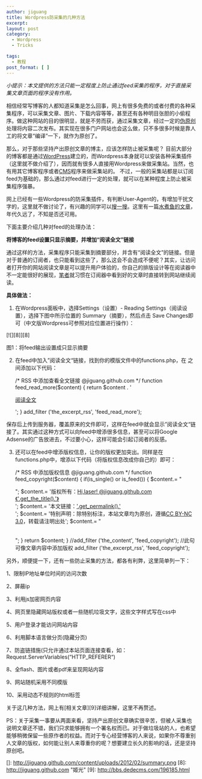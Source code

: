 ```yaml
---
author: jiguang
title: Wordpress防采集的几种方法
excerpt:
layout: post
category:
  - Wordpress
  - Tricks

tags:
  - 教程
post_format: [ ]
---
```

*小提示：本文提供的方法只能一定程度上防止通过feed采集的程序，对于直接采集文章页面的程序没有作用。*

相信经常写博客的人都知道采集是怎么回事，网上有很多免费的或者付费的各种采集程序，可以采集文章、图片、下载内容等等，甚至还有各种明目张胆的小偷程序。做这种网站的目的很明显，就是不劳而获，通过采集文章，经过一定的[伪原创][1]处理将内容二次发布。其实现在很多门户网站也会这么做，只不多很多时候是靠人工的将文章“编译”一下，就作为原创了。

那么，对于那些坚持产出原创文章的博主，应该怎样防止被采集呢？ 目前大部分的博客都是通过[WordPress][2]建立的，而Wordpress本身就可以安装各种采集插件（这里就不做介绍了），因而就有很多人直接用Wordpress来做采集站。当然，也有用其它博客程序或者[CMS][3]程序来做采集站的。 不过，一般的采集站都是以订阅feed为基础的，那么通过对feed进行一定的处理，就可以在某种程度上防止被采集程序强暴。

网上已经有一些Wordpress的防采集插件，有判断User-Agent的，有增加干扰文字的，这里就不做讨论了，有兴趣的同学可以[搜一搜][4]。这里有一篇[水煮鱼的文章][5]，年代久远了，不知是否还可用。

下面主要介绍几种对feed的处理办法：

**将博客的feed设置只显示摘要，并增加“阅读全文”链接**

通过这样的方法，采集程序只能采集到摘要部分，并含有“阅读全文”的链接。但是对于普通的订阅者，也只能看到这些了，那么这会不会造成不便呢？其实，让访问者打开你的网站阅读文章是可以提升用户体验的，你自己的排版设计等在阅读器中不一定能很好的展现，[笔者][6]就习惯在订阅器中看到好的文章时直接转到网站继续阅读。

**具体做法：**

1. 在Wordpress面板中，选择Settings（设置）- Reading Settings（阅读设置），选择下图中所示位置的 Summary（摘要），然后点击 Save Changes即可（中文版Wordpress可参照对应位置进行操作）：

[![][8]][8]

图1：将feed输出设置成只显示摘要

2. 在feed中加入”阅读全文“链接，找到你的模版文件中的functions.php，在<?php 和 ?> 之间添加以下代码：

    /* RSS 中添加查看全文链接 @jiguang.github.com */
    function feed_read_more($content) {
        return $content . '<p><a rel="bookmark" href="'.get_permalink().'" target="_blank">阅读全文</a></p>';
    }
    add_filter ('the_excerpt_rss', 'feed_read_more');

保存后上传到服务器，覆盖原来的文件即可，这样在feed中就会显示”阅读全文“链接了。其实通过这种方式可以向feed中增添很多信息，甚至可以将Google Adsense的广告放进去，不过要小心，这样可能会引起订阅者的反感。

3. 还可以在feed中增添版权信息，让你的版权更加突出。同样是在functions.php中，增添以下代码（将版权信息改成你自己的）即可：

    /* RSS 中添加版权信息 @jiguang.github.com */
    function feed_copyright($content) {
         if(is_single() or is_feed()) {
              $content.= "<p class='copyright'>";
              $content.= '版权所有：<a title="Hi.[laser][8]! @jiguang.github.com" href="http://jiguang.github.com/">Hi,laser! @jiguang.github.com</a> <a rel="bookmark" title="'.get_the_title().'" href="'.get_permalink().'">《'.get_the_title().'》</a><br />';
              $content.= '本文链接：<a rel="bookmark" title="'.get_the_title().'" href="'.get_permalink().'">'.get_permalink().'</a><br />';
              $content.= '特别声明：除特别标注，本站文章均为原创，遵循<a href="http://creativecommons.org/licenses/by-nc/3.0/deed.zh_HK" target="_blank">CC BY-NC 3.0</a>，转载请注明出处';
              $content.= "</p><br />";
         }
         return $content;
    }
    //add_filter ('the_content', 'feed_copyright'); //此句可像文章内容中添加版权
    add_filter ('the_excerpt_rss', 'feed_copyright');

另外，顺便提一下，还有一些防止采集的方法，都各有利弊，这里简单列一下：

1、限制IP地址单位时间的访问次数

2、屏蔽ip

3、利用js加密网页内容

4、网页里隐藏网站版权或者一些随机垃圾文字，这些文字样式写在css中

5、用户登录才能访问网站内容

6、利用脚本语言做分页(隐藏分页)

7、防盗链措施(只允许通过本站页面连接查看，如：Request.ServerVariables(“HTTP_REFERER“)

8、全flash、图片或者pdf来呈现网站内容

9、网站随机采用不同模版

10、采用动态不规则的html标签

关于这几种方法，网上有[相关文章][9]详细讲解，这里不再赘述。

PS：关于采集一事要从两面来看，坚持产出原创文章确实很辛苦，但被人采集也说明文章还不错，我们只求能够拥有一个署名权而已。对于做垃圾站的人，也希望能够稍微保留一些原作者的权益。而对于专心经营博客的人来说，如果你不尊重别人文章的版权，如何能让别人来尊重你的呢？想要建立长久的影响的话，还是坚持原创吧。

 [1]: http://baike.baidu.com/view/2064849.htm
 [2]: http://wordpress.org/
 [3]: http://baike.baidu.com/view/15867.htm
 [4]: http://www.google.com.hk/search?sourceid=chrome&ie=UTF-8&q=wordpress%E9%98%B2%E9%87%87%E9%9B%86%E6%8F%92%E4%BB%B6
 [5]: http://fairyfish.net/2007/04/24/antileech/
 [6]: http://jiguang.github.com "笔者"
 []: http://jiguang.github.com/content/uploads/2012/02/summary.png
 [8]: http://jiguang.github.com "姬光"
 [9]: http://bbs.dedecms.com/196185.html